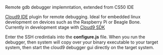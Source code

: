 Remote gdb debugger implemntation, extended from CS50 IDE

<a target="_blank" href="https://get.c9.io/">Cloud9 IDE</a> plugin for remote debugging. Ideal for embedded linux development on devices such as the Raspberry Pi or Beagle Bone. Currently in development stage with <a target="_blank" href="https://cloud9-sdk.readme.io/v0.1/docs">Cloud9 SDK</a> 

Enter the SSH credintials into the <b>configure.js</b> file. When you run the debugger, then system will copy over your binary executable to your target system, then start the cloud9 debugger gui directly on the target system.
